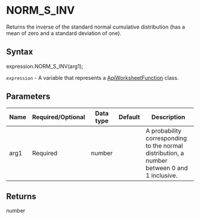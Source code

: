 # NORM_S_INV

Returns the inverse of the standard normal cumulative distribution (has a mean of zero and a standard deviation of one).

## Syntax

expression.NORM_S_INV(arg1);

`expression` - A variable that represents a [ApiWorksheetFunction](../ApiWorksheetFunction.md) class.

## Parameters

| **Name** | **Required/Optional** | **Data type** | **Default** | **Description** |
| ------------- | ------------- | ------------- | ------------- | ------------- |
| arg1 | Required | number |  | A probability corresponding to the normal distribution, a number between 0 and 1 inclusive. |

## Returns

number
